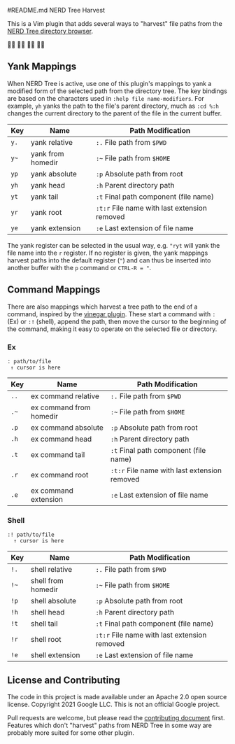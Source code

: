 #README.md NERD Tree Harvest

This is a Vim plugin that adds several ways to "harvest" file paths from the
[NERD Tree directory browser](https://github.com/perservim/nerdtree).

🌴🥥 🌳🌰 🌲🌿 🎋💌

## Yank Mappings

When NERD Tree is active, use one of this plugin's mappings to yank a modified
form of the selected path from the directory tree. The key bindings are based on
the characters used in `:help file name-modifiers`. For example, `yh` yanks the
path to the file's parent directory, much as `:cd %:h` changes the current
directory to the parent of the file in the current buffer.

Key  | Name              | Path Modification
---- | ----------------- | --------------------------------------------
`y.` | yank relative     | `:.` File path from `$PWD`
`y~` | yank from homedir | `:~` File path from `$HOME`
`yp` | yank absolute     | `:p` Absolute path from root
`yh` | yank head         | `:h` Parent directory path
`yt` | yank tail         | `:t` Final path component (file name)
`yr` | yank root         | `:t:r` File name with last extension removed
`ye` | yank extension    | `:e` Last extension of file name

The yank register can be selected in the usual way, e.g. `"ryt` will yank the
file name into the `r` register. If no register is given, the yank mappings
harvest paths into the default register (`"`) and can thus be inserted into
another buffer with the `p` command or `CTRL-R = "`.

## Command Mappings

There are also mappings which harvest a tree path to the end of a command,
inspired by the [vinegar plugin](https://github.com/tpope/vim-vinegar). These
start a command with `:` (Ex) or `:!` (shell), append the path, then move the
cursor to the beginning of the command, making it easy to operate on the
selected file or directory.

### Ex

```
: path/to/file
 ↑ cursor is here
```

Key  | Name                    | Path Modification
---- | ----------------------- | --------------------------------------------
`..` | ex command relative     | `:.` File path from `$PWD`
`.~` | ex command from homedir | `:~` File path from `$HOME`
`.p` | ex command absolute     | `:p` Absolute path from root
`.h` | ex command head         | `:h` Parent directory path
`.t` | ex command tail         | `:t` Final path component (file name)
`.r` | ex command root         | `:t:r` File name with last extension removed
`.e` | ex command extension    | `:e` Last extension of file name

### Shell

```
:! path/to/file
  ↑ cursor is here
```

Key  | Name               | Path Modification
---- | ------------------ | --------------------------------------------
`!.` | shell relative     | `:.` File path from `$PWD`
`!~` | shell from homedir | `:~` File path from `$HOME`
`!p` | shell absolute     | `:p` Absolute path from root
`!h` | shell head         | `:h` Parent directory path
`!t` | shell tail         | `:t` Final path component (file name)
`!r` | shell root         | `:t:r` File name with last extension removed
`!e` | shell extension    | `:e` Last extension of file name

## License and Contributing

The code in this project is made available under an Apache 2.0 open source
license. Copyright 2021 Google LLC. This is not an official Google project.

Pull requests are welcome, but please read the
[contributing document](CONTRIBUTING.md) first. Features which don't "harvest"
paths from NERD Tree in some way are probably more suited for some other plugin.
